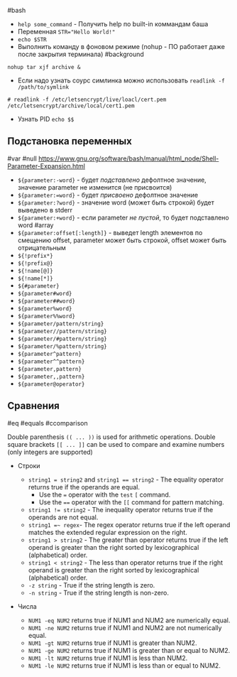 #bash

- `help some_command` - Получить help по built-in коммандам баша
- Переменная `STR="Hello World!"`
- `echo $STR`
- Выполнить команду в фоновом режиме (nohup - ПО работает даже после закрытия терминала) #background
```
nohup tar xjf archive &
```

- Если надо узнать соурс симлинка можно использовать `readlink -f /path/to/symlink`
```
# readlink -f /etc/letsencrypt/live/loacl/cert.pem
/etc/letsencrypt/archive/local/cert1.pem
```
- Узнать PID
	`echo $$`

## Подстановка переменных
#var #null
https://www.gnu.org/software/bash/manual/html_node/Shell-Parameter-Expansion.html
- `${parameter:-word}` - будет *подставлено* дефолтное значение, значение parameter не изменится (не присвоится)
- `${parameter:=word}` - будет *присвоено* дефолтное значение
- `${parameter:?word}` - значение word (может быть строкой) будет выведено в stderr
- `${parameter:+word}` - если parameter *не пустой*, то будет подставлено word
#array
- `${parameter:offset[:length]}` - выведет length элементов по смещению offset, parameter может быть строкой, offset может быть отрицательным
- `${!prefix*}`
- `${!prefix@}`
- `${!name[@]}`
- `${!name[*]}`
- `${#parameter}`
- `${parameter#word}`
- `${parameter##word}`
- `${parameter%word}`
- `${parameter%%word}`
- `${parameter/pattern/string}`
- `${parameter//pattern/string}`
- `${parameter/#pattern/string}`
- `${parameter/%pattern/string}`
- `${parameter^pattern}`
- `${parameter^^pattern}`
- `${parameter,pattern}`
- `${parameter,,pattern}`
- `${parameter@operator}`

## Сравнения
#eq #equals #ccomparison

Double parenthesis `(( ... ))` is used for arithmetic operations.
Double square brackets `[[ ... ]]` can be used to compare and examine numbers (only integers are supported)
- Строки
	- `string1 = string2` and `string1 == string2` - The equality operator returns true if the operands are equal.
		- Use the `=` operator with the `test` `[` command.
		- Use the `==` operator with the `[[` command for pattern matching.
	- `string1 != string2` - The inequality operator returns true if the operands are not equal.
	- `string1 =~ regex`- The regex operator returns true if the left operand matches the extended regular expression on the right.
	- `string1 > string2` - The greater than operator returns true if the left operand is greater than the right sorted by lexicographical (alphabetical) order.
	- `string1 < string2` - The less than operator returns true if the right operand is greater than the right sorted by lexicographical (alphabetical) order.
	- `-z string` - True if the string length is zero.
	- `-n string` - True if the string length is non-zero.
- Числа
	
	- `NUM1 -eq NUM2` returns true if NUM1 and NUM2 are numerically equal.
	- `NUM1 -ne NUM2` returns true if NUM1 and NUM2 are not numerically equal.
	- `NUM1 -gt NUM2` returns true if NUM1 is greater than NUM2.
	- `NUM1 -ge NUM2` returns true if NUM1 is greater than or equal to NUM2.
	- `NUM1 -lt NUM2` returns true if NUM1 is less than NUM2.
	- `NUM1 -le NUM2` returns true if NUM1 is less than or equal to NUM2.
